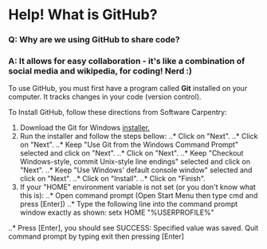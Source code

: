 # Help! What is GitHub?

### Q: Why are we using GitHub to share code?
### A: It allows for easy collaboration - it's like a combination of social media and wikipedia, for coding! Nerd :)

To use GitHub, you must first have a program called **Git** installed on your computer. It tracks changes in your code (version control).

To Install GitHub, follow these directions from Software Carpentry:

1. Download the Git for Windows [installer.](https://git-for-windows.github.io/)
2. Run the installer and follow the steps bellow:
..* Click on "Next".
..* Click on "Next".
..* Keep "Use Git from the Windows Command Prompt" selected and click on "Next". 
..* Click on "Next".
..* Keep "Checkout Windows-style, commit Unix-style line endings" selected and click on "Next".
..* Keep "Use Windows' default console window" selected and click on "Next".
..* Click on "Install".
..* Click on "Finish".
3. If your "HOME" environment variable is not set (or you don't know what this is):
..* Open command prompt (Open Start Menu then type cmd and press [Enter])
..* Type the following line into the command prompt window exactly as shown:
setx HOME "%USERPROFILE%"

..* Press [Enter], you should see SUCCESS: Specified value was saved.
Quit command prompt by typing exit then pressing [Enter]



